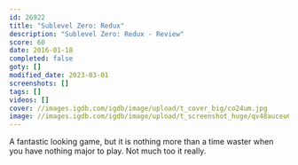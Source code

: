 ```yaml
---
id: 26922
title: "Sublevel Zero: Redux"
description: "Sublevel Zero: Redux - Review"
score: 60
date: 2016-01-18
completed: false
goty: []
modified_date: 2023-03-01
screenshots: []
tags: []
videos: []
cover: //images.igdb.com/igdb/image/upload/t_cover_big/co24um.jpg
image: //images.igdb.com/igdb/image/upload/t_screenshot_huge/qv48auceu6r8g5sq7lz4.jpg
---
```

A fantastic looking game, but it is nothing more than a time waster when you have nothing major to play. Not much too it really.